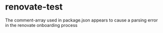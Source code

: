 # renovate-test


The comment-array used in package.json appears to cause a parsing error in the renovate onboarding process
